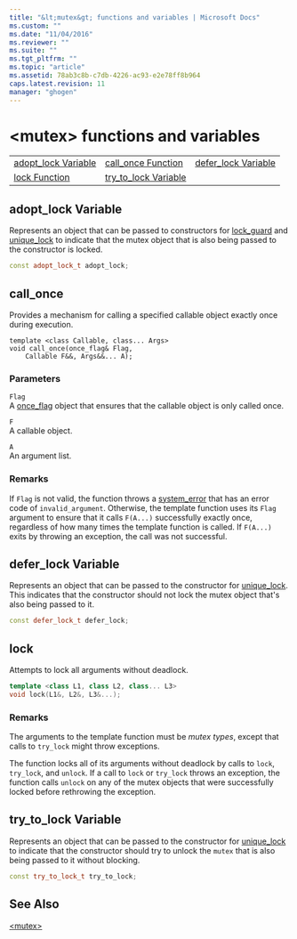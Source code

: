 ```yaml
---
title: "&lt;mutex&gt; functions and variables | Microsoft Docs"
ms.custom: ""
ms.date: "11/04/2016"
ms.reviewer: ""
ms.suite: ""
ms.tgt_pltfrm: ""
ms.topic: "article"
ms.assetid: 78ab3c8b-c7db-4226-ac93-e2e78ff8b964
caps.latest.revision: 11
manager: "ghogen"
---
```

# &lt;mutex&gt; functions and variables
||||  
|-|-|-|  
|[adopt_lock Variable](#adopt_lock_variable)|[call_once Function](#call_once_function)|[defer_lock Variable](#defer_lock_variable)|  
|[lock Function](#lock_function)|[try_to_lock Variable](#try_to_lock_variable)|  
  
##  <a name="adopt_lock_variable"></a>  adopt_lock Variable  
 Represents an object that can be passed to constructors for [lock_guard](../standard-library/lock-guard-class.md) and [unique_lock](../standard-library/unique-lock-class.md) to indicate that the mutex object that is also being passed to the constructor is locked.  
  
```cpp
const adopt_lock_t adopt_lock;
```  
  
##  <a name="call_once_function"></a>  call_once  
 Provides a mechanism for calling a specified callable object exactly once during execution.  
  
```
template <class Callable, class... Args>
void call_once(once_flag& Flag,
    Callable F&&, Args&&... A);
```  
  
### Parameters  
 `Flag`  
 A [once_flag](../standard-library/once-flag-structure.md) object that ensures that the callable object is only called once.  
  
 `F`  
 A callable object.  
  
 `A`  
 An argument list.  
  
### Remarks  
 If `Flag` is not valid, the function throws a [system_error](../standard-library/system-error-class.md) that has an error code of `invalid_argument`. Otherwise, the template function uses its `Flag` argument to ensure that it calls `F(A...)` successfully exactly once, regardless of how many times the template function is called. If `F(A...)` exits by throwing an exception, the call was not successful.  
  
##  <a name="defer_lock_variable"></a>  defer_lock Variable  
 Represents an object that can be passed to the constructor for [unique_lock](../standard-library/unique-lock-class.md). This indicates that the constructor should not lock the mutex object that's also being passed to it.  
  
```cpp
const defer_lock_t defer_lock;
```  
  
##  <a name="lock_function"></a>  lock  
 Attempts to lock all arguments without deadlock.  
  
```cpp
template <class L1, class L2, class... L3>
void lock(L1&, L2&, L3&...);
```  
  
### Remarks  
 The arguments to the template function must be *mutex types*, except that calls to `try_lock` might throw exceptions.  
  
 The function locks all of its arguments without deadlock by calls to `lock`, `try_lock`, and `unlock`. If a call to `lock` or `try_lock` throws an exception, the function calls `unlock` on any of the mutex objects that were successfully locked before rethrowing the exception.  
  
##  <a name="try_to_lock_variable"></a>  try_to_lock Variable  
 Represents an object that can be passed to the constructor for [unique_lock](../standard-library/unique-lock-class.md) to indicate that the constructor should try to unlock the `mutex` that is also being passed to it without blocking.  
  
```cpp
const try_to_lock_t try_to_lock;
```  
  
## See Also  
 [\<mutex>](../standard-library/mutex.md)



